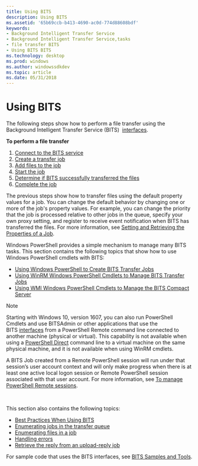 ```yaml
---
title: Using BITS
description: Using BITS
ms.assetid: '65b69ccb-b413-4690-ac0d-774d88608bdf'
keywords:
- Background Intelligent Transfer Service
- Background Intelligent Transfer Service,tasks
- file transfer BITS
- Using BITS BITS
ms.technology: desktop
ms.prod: windows
ms.author: windowssdkdev
ms.topic: article
ms.date: 05/31/2018
---
```


# Using BITS

The following steps show how to perform a file transfer using the Background Intelligent Transfer Service (BITS)  [interfaces](bits-interfaces.md).

**To perform a file transfer**

1.  [Connect to the BITS service](connecting-to-the-bits-service.md)
2.  [Create a transfer job](creating-a-job.md)
3.  [Add files to the job](adding-files-to-a-job.md)
4.  [Start the job](/windows/desktop/api/Bits/nf-bits-ibackgroundcopyjob-resume)
5.  [Determine if BITS successfully transferred the files](determining-the-status-of-a-job.md)
6.  [Complete the job](completing-and-canceling-a-job.md)

The previous steps show how to transfer files using the default property values for a job. You can change the default behavior by changing one or more of the job's property values. For example, you can change the priority that the job is processed relative to other jobs in the queue, specify your own proxy setting, and register to receive event notification when BITS has transferred the files. For more information, see [Setting and Retrieving the Properties of a Job](setting-and-retrieving-the-properties-of-a-job.md).

Windows PowerShell provides a simple mechanism to manage many BITS tasks. This section contains the following topics that show how to use Windows PowerShell cmdlets with BITS:

-   [Using Windows PowerShell to Create BITS Transfer Jobs](using-windows-powershell-to-create-bits-transfer-jobs.md)
-   [Using WinRM Windows PowerShell Cmdlets to Manage BITS Transfer Jobs](using-winrm-windows-powershell-cmdlets-to-manage-bits-transfer-jobs.md)
-   [Using WMI Windows PowerShell Cmdlets to Manage the BITS Compact Server](using-wmi-windows-powershell-cmdlets-to-manage-the-bits-compact-server.md)

> [!Note]
>
> Starting with Windows 10, version 1607, you can also run PowerShell Cmdlets and use BITSAdmin or other applications that use the BITS [interfaces](bits-interfaces.md) from a PowerShell Remote command line connected to another machine (physical or virtual). This capability is not available when using a [PowerShell Direct](https://msdn.microsoft.com/virtualization/hyperv_on_windows/user_guide/vmsession) command line to a virtual machine on the same physical machine, and it is not available when using WinRM cmdlets.
>
> A BITS Job created from a Remote PowerShell session will run under that session’s user account context and will only make progress when there is at least one active local logon session or Remote PowerShell session associated with that user account. For more information, see [To manage PowerShell Remote sessions](using-windows-powershell-to-create-bits-transfer-jobs.md).

 

This section also contains the following topics:

-   [Best Practices When Using BITS](best-practices-when-using-bits.md)
-   [Enumerating jobs in the transfer queue](enumerating-jobs-in-the-transfer-queue.md)
-   [Enumerating files in a job](enumerating-files-in-a-job.md)
-   [Handling errors](handling-errors.md)
-   [Retrieve the reply from an upload-reply job](retrieving-the-reply-from-an-upload-reply-job.md)

For sample code that uses the BITS interfaces, see [BITS Samples and Tools](bits-samples-and-tools.md).

 

 




